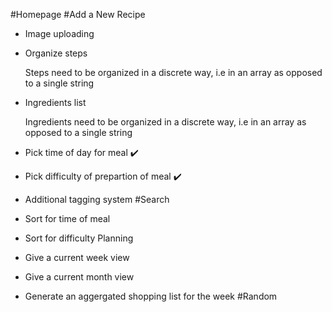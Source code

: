 #Homepage
#Add a New Recipe
* Image uploading

* Organize steps

  Steps need to be organized in a discrete way, i.e in an array as opposed to a single string
* Ingredients list

  Ingredients need to be organized in a discrete way, i.e in an array as opposed to a single string

* Pick time of day for meal ✔️

* Pick difficulty of prepartion of meal ✔️

* Additional tagging system
#Search
* Sort for time of meal
* Sort for difficulty
Planning
* Give a current week view
* Give a current month view
* Generate an aggergated shopping list for the week
#Random